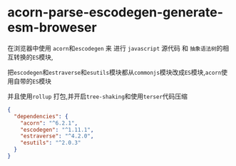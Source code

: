 # acorn-parse-escodegen-generate-esm-broweser

<!-- acorn-parse-escodegen-generate-esm-broweser -->

在浏览器中使用 `acorn`和`escodegen` 来 进行 `javascript` 源代码 和 `抽象语法树`的相互转换的`ES`模块,

把`escodegen`和`estraverse`和`esutils`模块都从`commonjs`模块改成`ES`模块,`acorn`使用自带的`ES`模块

并且使用`rollup` 打包,并开启`tree-shaking`和使用`terser`代码压缩

```json
{
  "dependencies": {
    "acorn": "^6.2.1",
    "escodegen": "^1.11.1",
    "estraverse": "^4.2.0",
    "esutils": "^2.0.3"
  }
}
```
